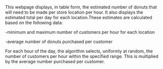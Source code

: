 This webpage displays, in table form, the estimated number of donuts that will need to be made per store location per hour. It also displays the estimated total per day for each location.These estimates are calculated based on the following data:

-minimum and maximum number of customers per hour for each location

-average number of donuts purchased per customer

For each hour of the day, the algorithm selects, uniformly at random, the number of customers per hour within the specified range. This is multiplied by the average number purchased per customer.

